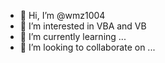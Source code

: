 - 👋 Hi, I’m @wmz1004
- 👀 I’m interested in VBA and VB
- 🌱 I’m currently learning ...
- 💞️ I’m looking to collaborate on ...


<!---
wmz1004/wmz1004 is a ✨ special ✨ repository because its `README.md` (this file) appears on your GitHub profile.
You can click the Preview link to take a look at your changes.
--->

